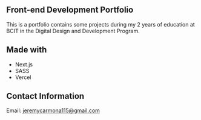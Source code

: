 ## Front-end Development Portfolio

This is a portfolio contains some projects during my 2 years of education at BCIT in the Digital Design and Development Program.

## Made with

- Next.js
- SASS
- Vercel

## Contact Information

Email: jeremycarmona115@gmail.com
